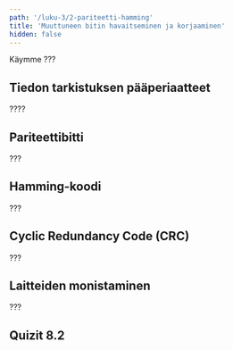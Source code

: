 ```yaml
---
path: '/luku-3/2-pariteetti-hamming'
title: 'Muuttuneen bitin havaitseminen ja korjaaminen'
hidden: false
---
```



<div>
<lead>Käymme ???</lead>
</div>

## Tiedon tarkistuksen pääperiaatteet
????

## Pariteettibitti
???

## Hamming-koodi
???

## Cyclic Redundancy Code (CRC)
???

## Laitteiden monistaminen
???

## Quizit 8.2
<!-- Quiz 8.2.?? -->
<div><quiznator id="5caf0493fd9fd71425c6d6c6"></quiznator></div>

